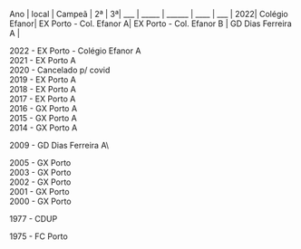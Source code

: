 Ano | local | Campeã |  2ª  | 3ª|
___ | _____ | ______ | ____ | ___ |
2022| Colégio Efanor| EX Porto - Col. Efanor A| EX Porto - Col. Efanor B | GD Dias Ferreira A |

2022 - EX Porto - Colégio Efanor A\
2021 - EX Porto A\
2020 - Cancelado p/ covid\
2019 - EX Porto A\
2018 - EX Porto A\
2017 - EX Porto A\
2016 - GX Porto A\
2015 - GX Porto A\
2014 - GX Porto A

2009 - GD Dias Ferreira A\

2005 - GX Porto\
2003 - GX Porto\
2002 - GX Porto\
2001 - GX Porto\
2000 - GX Porto

1977 - CDUP

1975 - FC Porto
